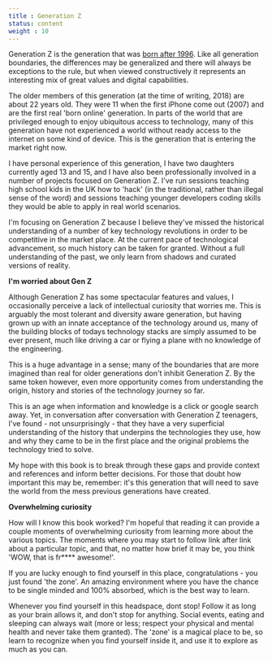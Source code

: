 ```yaml
---
title : Generation Z
status: content
weight : 10
---
```


Generation Z is the generation that was [born after 1996](https://twitter.com/PaoliCGPI/status/961121404048601088). Like all generation boundaries, the differences may be generalized and there will always be exceptions to the rule, but when viewed constructively it represents an interesting mix of great values and digital capabilities.

The older members of this generation (at the time of writing, 2018) are about 22 years old. They were 11 when the first iPhone come out (2007) and are the first real 'born online' generation. In parts of the world that are privileged enough to enjoy ubiquitous access to technology, many of this generation have not experienced a world without ready access to the internet on some kind of device. This is the generation that is entering the market right now.

I have personal experience of this generation, I have two daughters currently aged 13 and 15, and I have also been professionally involved in a number of projects focused on Generation Z. I've run sessions teaching high school kids in the UK how to 'hack' (in the traditional, rather than illegal sense of the word) and sessions teaching younger developers coding skills they would be able to apply in real world scenarios.

I'm focusing on Generation Z because I believe they've missed the historical understanding of a number of key technology revolutions in order to be competitive in the market place. At the current pace of technological advancement, so much history can be taken for granted. Without a full understanding of the past, we only learn from shadows and curated versions of reality.

**I'm worried about Gen Z**

Although Generation Z has some spectacular features and values, I occasionally perceive a lack of intellectual curiosity that worries me. This is arguably the most tolerant and diversity aware generation, but having grown up with an innate acceptance of the technology around us, many of the building blocks of todays technology stacks are simply assumed to be ever present, much like driving a car or flying a plane with no knowledge of the engineering.

This is a huge advantage in a sense; many of the boundaries that are more imagined than real for older generations don't inhibit Generation Z. By the same token however, even more opportunity comes from understanding the origin, history and stories of the technology journey so far.

This is an age when information and knowledge is a click or google search away. Yet, in conversation after conversation with Generation Z teenagers, I've found - not unsurprisingly - that they have a very superficial understanding of the history that underpins the technologies they use, how and why they came to be in the first place and the original problems the technology tried to solve.

My hope with this book is to break through these gaps and provide context and references and inform better decisions. For those that doubt how important this may be, remember: it's this generation that will need to save the world from the mess previous generations have created.

**Overwhelming curiosity**

How will I know this book worked? I'm hopeful that reading it can provide a couple moments of overwhelming curiosity from learning more about the various topics. The moments where you may start to follow link after link about a particular topic, and that, no matter how brief it may be, you think 'WOW, that is fr**** awesome!'.

If you are lucky enough to find yourself in this place, congratulations - you just found 'the zone'. An amazing environment where you have the chance to be single minded and 100% absorbed, which is the best way to learn.

Whenever you find yourself in this headspace, dont stop! Follow it as long as your brain allows it, and don't stop for anything. Social events, eating and sleeping can always wait (more or less; respect your physical and mental health and never take them granted). The 'zone' is a magical place to be, so learn to recognize when you find yourself inside it, and use it to explore as much as you can.
